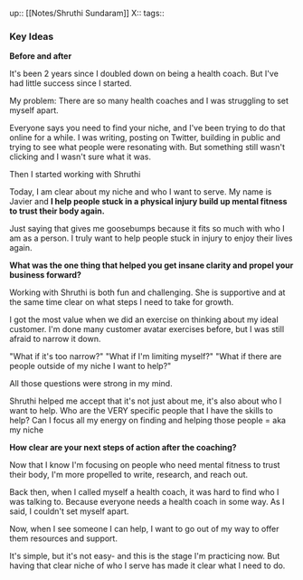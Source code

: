 up:: [[Notes/Shruthi Sundaram]]
X::
tags:: 

### Key Ideas

**Before and after**

It's been 2 years since I doubled down on being a health coach. But I've had little success since I started. 

My problem: There are so many health coaches and I was struggling to set myself apart.

Everyone says you need to find your niche, and I've been trying to do that online for a while. I was writing, posting on Twitter, building in public and trying to see what people were resonating with. But something still wasn't clicking and I wasn't sure what it was.

Then I started working with Shruthi

Today, I am clear about my niche and who I want to serve. My name is Javier and **I help people stuck in a physical injury build up mental fitness to trust their body again.** 

Just saying that gives me goosebumps because it fits so much with who I am as a person. I truly want to help people stuck in injury to enjoy their lives again.

**What was the one thing that helped you get insane clarity and propel your business forward?**

Working with Shruthi is both fun and challenging. She is supportive and at the same time clear on what steps I need to take for growth.

I got the most value when we did an exercise on thinking about my ideal customer. I'm done many customer avatar exercises before, but I was still afraid to narrow it down.

"What if it's too narrow?"
"What if I'm limiting myself?"
"What if there are people outside of my niche I want to help?"

All those questions were strong in my mind. 

Shruthi helped me accept that it's not just about me, it's also about who I want to help. Who are the VERY specific people that I have the skills to help? Can I focus all my energy on finding and helping those people = aka my niche

**How clear are your next steps of action after the coaching?**

Now that I know I'm focusing on people who need mental fitness to trust their body, I'm more propelled to write, research, and reach out.

Back then, when I called myself a health coach, it was hard to find who I was talking to. Because everyone needs a health coach in some way. As I said, I couldn't set myself apart.

Now, when I see someone I can help, I want to go out of my way to offer them resources and support.

It's simple, but it's not easy- and this is the stage I'm practicing now. But having that clear niche of who I serve has made it clear what I need to do.